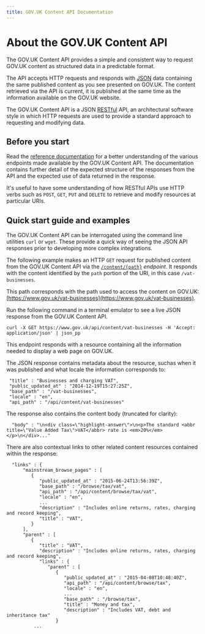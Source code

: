 ```yaml
---
title: GOV.UK Content API Documentation
---
```


# About the GOV.UK Content API

The GOV.UK Content API provides a simple and consistent way to request GOV.UK content as structured data in a predictable format.

The API accepts HTTP requests and responds with [JSON](https://en.wikipedia.org/wiki/JSON) data containing the same published content as you see presented on GOV.UK. The content retrieved via the API is current, it is published at the same time as the information available on the GOV.UK website.

The GOV.UK Content API is a JSON [RESTful](https://en.wikipedia.org/wiki/Representational_state_transfer) API, an architectural software style in which HTTP requests are used to provide a standard approach to requesting and modifying data.

## Before you start

Read the [reference documentation](/govuk-content-api-docs/reference.html) for a better understanding of the various endpoints made available by the GOV.UK Content API. The documentation contains further detail of the expected structure of the responses from the API and the expected use of data returned in the response.

It's useful to have some understanding of how RESTful APIs use HTTP verbs such as `POST`, `GET`,  `PUT` and `DELETE` to retrieve and modify resources at particular URIs.

## Quick start guide and examples

The GOV.UK Content API can be interrogated using the command line utilities `curl` or `wget`. These provide a quick way of seeing the JSON API responses prior to developing more complex integrations.

The following example makes an HTTP `GET` request for published content from the GOV.UK Content API via the [`/content/{path}`](/reference.html#get-path)  _endpoint_. It responds with the content identified by the `path` portion of the URI, in this case `/vat-businesses`.

This path corresponds with the path used to access the content on GOV.UK: [https://www.gov.uk/vat-businesses](https://www.gov.uk/vat-businesses).

Run the following command in a terminal emulator to see a live JSON response from the GOV.UK Content API.

```
curl -X GET https://www.gov.uk/api/content/vat-businesses -H 'Accept: application/json' | json_pp
```


This endpoint responds with a resource containing all the information needed to display a web page on GOV.UK.

The JSON response contains metadata about the resource, suchas when it was published and what locale the information corresponds to:

```
 "title" : "Businesses and charging VAT",
 "public_updated_at" : "2014-12-19T15:27:25Z",
 "base_path" : "/vat-businesses",
 "locale" : "en",
 "api_path" : "/api/content/vat-businesses"
```

The response also contains the content body (truncated for clarity):

```
  "body" : "\n<div class=\"highlight-answer\">\n<p>The standard <abbr title=\"Value Added Tax\">VAT</abbr> rate is <em>20%</em></p>\n</div>..."
```

There are also contextual links to other related content resources contained within the response:

```
  "links" : {
      "mainstream_browse_pages" : [
         {
            "public_updated_at" : "2015-06-24T13:56:39Z",
            "base_path" : "/browse/tax/vat",
            "api_path" : "/api/content/browse/tax/vat",
            "locale" : "en",
            ...
            "description" : "Includes online returns, rates, charging and record keeping",
            "title" : "VAT",
         }
      ],
      "parent" : [
         {
            "title" : "VAT",
            "description" : "Includes online returns, rates, charging and record keeping",
            "links" : {
               "parent" : [
                  {
                     "public_updated_at" : "2015-04-08T10:48:40Z",
                     "api_path" : "/api/content/browse/tax",
                     "locale" : "en",
                     ...
                     "base_path" : "/browse/tax",
                     "title" : "Money and tax",
                     "description" : "Includes VAT, debt and inheritance tax"
                  }
          ...
```

